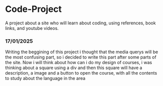 # Code-Project
A project about a site who will learn about coding, using references, book links, and youtube videos.

### 17/01/2025

Writing the beggining of this project i thought that the media querys will be the most confusing part, so i decided to write this part after some parts of the site.
Now i will think about how can i do my design of courses, i was thinking about a square using a div and then this square will have a description, a image and a button to open the course, with all the contents to study about the language in the area
